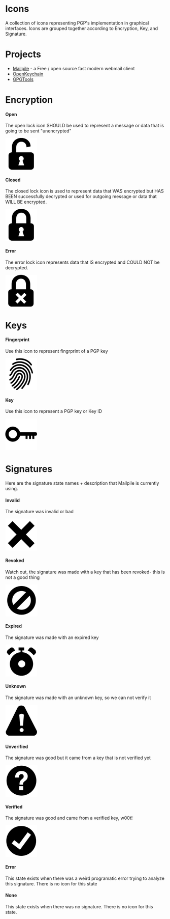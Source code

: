 Icons
=====

A collection of icons representing PGP's implementation in graphical interfaces. Icons are grouped together according to Encryption, Key, and Signature.


Projects
========

* [Mailpile](https://github.com/pagekite/Mailpile) - a Free / open source fast modern webmail client
* [OpenKeychain](https://github.com/open-keychain/open-keychain)
* [GPGTools](https://github.com/GPGTools)


Encryption
==========

#### Open

The open lock icon SHOULD be used to represent a message or data that is going to be sent "unencrypted"

![Unncrypted Icon](https://raw.githubusercontent.com/ModernPGP/icons/master/encryption/lock-open.png)


#### Closed

The closed lock icon is used to represent data that WAS encrypted but HAS BEEN successfully decrypted or used for outgoing message or data that WILL BE encrypted.

![Encrypted Icon](https://raw.githubusercontent.com/ModernPGP/icons/master/encryption/lock-closed.png)


#### Error

The error lock icon represents data that IS encrypted and COULD NOT be decrypted.

![Error Icon](https://raw.githubusercontent.com/ModernPGP/icons/master/encryption/lock-error.png)


Keys
====

#### Fingerprint
Use this icon to represent fingrprint of a PGP key

![Fingerprint Icon](https://raw.githubusercontent.com/ModernPGP/icons/master/keys/icon-fingerprint.png)

#### Key
Use this icon to represent a PGP key or Key ID 

![Key Icon](https://raw.githubusercontent.com/ModernPGP/icons/master/keys/icon-key.png)


Signatures
==========

Here are the signature state names + description that Mailpile is currently using.


#### Invalid
The signature was invalid or bad

![Invalid Signature Icon](https://raw.githubusercontent.com/ModernPGP/icons/master/signatures/signature-invalid-cutout.png)


#### Revoked
Watch out, the signature was made with a key that has been revoked- this is not a good thing

![Revoked Signature Icon](https://raw.githubusercontent.com/ModernPGP/icons/master/signatures/signature-revoked-cutout.png)


#### Expired
The signature was made with an expired key

![Expired Signature Icon](https://raw.githubusercontent.com/ModernPGP/icons/master/signatures/signature-expired-cutout.png)


#### Unknown
The signature was made with an unknown key, so we can not verify it

![Unknown Signature Icon](https://raw.githubusercontent.com/ModernPGP/icons/master/signatures/signature-unknown-cutout.png)


#### Unverified
The signature was good but it came from a key that is not verified yet

![Unverified Signature Icon](https://raw.githubusercontent.com/ModernPGP/icons/master/signatures/signature-unverified-cutout.png)


#### Verified
The signature was good and came from a verified key, w00t!

![Verified Signature Icon](https://raw.githubusercontent.com/ModernPGP/icons/master/signatures/signature-verified-cutout.png)


#### Error
This state exists when there was a weird programatic error trying to analyze this signature. There is no icon for this state

#### None
This state exists when there was no signature. There is no icon for this state.

